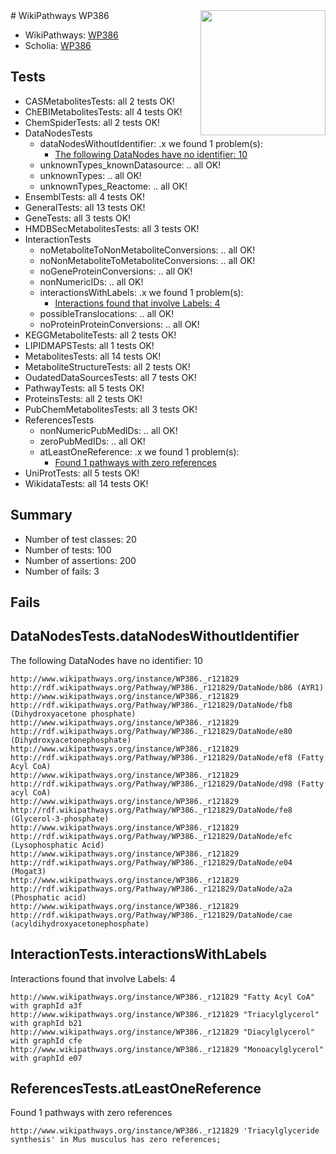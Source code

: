 <img style="float: right; width: 200px" src="https://upload.wikimedia.org/wikipedia/commons/thumb/8/83/Wplogo_with_text_500.png/640px-Wplogo_with_text_500.png" />
# WikiPathways WP386

* WikiPathways: [WP386](https://identifiers.org/wikipathways:WP386)
* Scholia: [WP386](https://scholia.toolforge.org/wikipathways/WP386)
## Tests
* CASMetabolitesTests: all 2 tests OK!
* ChEBIMetabolitesTests: all 4 tests OK!
* ChemSpiderTests: all 2 tests OK!
* DataNodesTests
    * dataNodesWithoutIdentifier: .x we found 1 problem(s):
        * [The following DataNodes have no identifier: 10](#8792c490)
    * unknownTypes_knownDatasource: .. all OK!
    * unknownTypes: .. all OK!
    * unknownTypes_Reactome: .. all OK!
* EnsemblTests: all 4 tests OK!
* GeneralTests: all 13 tests OK!
* GeneTests: all 3 tests OK!
* HMDBSecMetabolitesTests: all 3 tests OK!
* InteractionTests
    * noMetaboliteToNonMetaboliteConversions: .. all OK!
    * noNonMetaboliteToMetaboliteConversions: .. all OK!
    * noGeneProteinConversions: .. all OK!
    * nonNumericIDs: .. all OK!
    * interactionsWithLabels: .x we found 1 problem(s):
        * [Interactions found that involve Labels: 4](#630d267b)
    * possibleTranslocations: .. all OK!
    * noProteinProteinConversions: .. all OK!
* KEGGMetaboliteTests: all 2 tests OK!
* LIPIDMAPSTests: all 1 tests OK!
* MetabolitesTests: all 14 tests OK!
* MetaboliteStructureTests: all 2 tests OK!
* OudatedDataSourcesTests: all 7 tests OK!
* PathwayTests: all 5 tests OK!
* ProteinsTests: all 2 tests OK!
* PubChemMetabolitesTests: all 3 tests OK!
* ReferencesTests
    * nonNumericPubMedIDs: .. all OK!
    * zeroPubMedIDs: .. all OK!
    * atLeastOneReference: .x we found 1 problem(s):
        * [Found 1 pathways with zero references](#35eb778e)
* UniProtTests: all 5 tests OK!
* WikidataTests: all 14 tests OK!


## Summary

* Number of test classes: 20
* Number of tests: 100
* Number of assertions: 200
* Number of fails: 3

## Fails

<a name="8792c490" />

## DataNodesTests.dataNodesWithoutIdentifier

The following DataNodes have no identifier: 10
```
http://www.wikipathways.org/instance/WP386._r121829 http://rdf.wikipathways.org/Pathway/WP386._r121829/DataNode/b86 (AYR1)
http://www.wikipathways.org/instance/WP386._r121829 http://rdf.wikipathways.org/Pathway/WP386._r121829/DataNode/fb8 (Dihydroxyacetone phosphate)
http://www.wikipathways.org/instance/WP386._r121829 http://rdf.wikipathways.org/Pathway/WP386._r121829/DataNode/e80 (Dihydroxyacetonephosphate)
http://www.wikipathways.org/instance/WP386._r121829 http://rdf.wikipathways.org/Pathway/WP386._r121829/DataNode/ef8 (Fatty Acyl CoA)
http://www.wikipathways.org/instance/WP386._r121829 http://rdf.wikipathways.org/Pathway/WP386._r121829/DataNode/d98 (Fatty acyl CoA)
http://www.wikipathways.org/instance/WP386._r121829 http://rdf.wikipathways.org/Pathway/WP386._r121829/DataNode/fe8 (Glycerol-3-phosphate)
http://www.wikipathways.org/instance/WP386._r121829 http://rdf.wikipathways.org/Pathway/WP386._r121829/DataNode/efc (Lysophosphatic Acid)
http://www.wikipathways.org/instance/WP386._r121829 http://rdf.wikipathways.org/Pathway/WP386._r121829/DataNode/e04 (Mogat3)
http://www.wikipathways.org/instance/WP386._r121829 http://rdf.wikipathways.org/Pathway/WP386._r121829/DataNode/a2a (Phosphatic acid)
http://www.wikipathways.org/instance/WP386._r121829 http://rdf.wikipathways.org/Pathway/WP386._r121829/DataNode/cae (acyldihydroxyacetonephosphate)
```

<a name="630d267b" />

## InteractionTests.interactionsWithLabels

Interactions found that involve Labels: 4
```
http://www.wikipathways.org/instance/WP386._r121829 "Fatty Acyl CoA" with graphId a3f
http://www.wikipathways.org/instance/WP386._r121829 "Triacylglycerol" with graphId b21
http://www.wikipathways.org/instance/WP386._r121829 "Diacylglycerol" with graphId cfe
http://www.wikipathways.org/instance/WP386._r121829 "Monoacylglycerol" with graphId e07
```

<a name="35eb778e" />

## ReferencesTests.atLeastOneReference

Found 1 pathways with zero references
```
http://www.wikipathways.org/instance/WP386._r121829 'Triacylglyceride synthesis' in Mus musculus has zero references; 
```

